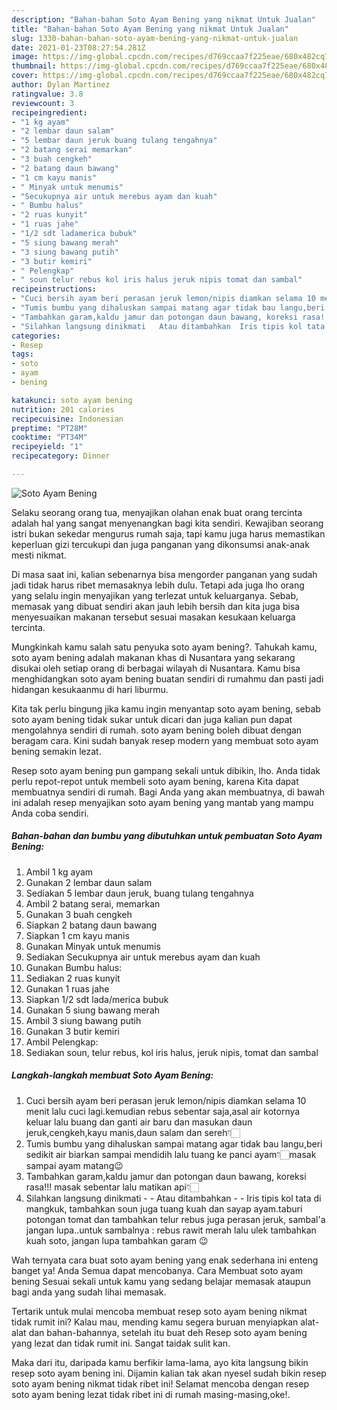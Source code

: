 ```yaml
---
description: "Bahan-bahan Soto Ayam Bening yang nikmat Untuk Jualan"
title: "Bahan-bahan Soto Ayam Bening yang nikmat Untuk Jualan"
slug: 1330-bahan-bahan-soto-ayam-bening-yang-nikmat-untuk-jualan
date: 2021-01-23T08:27:54.281Z
image: https://img-global.cpcdn.com/recipes/d769ccaa7f225eae/680x482cq70/soto-ayam-bening-foto-resep-utama.jpg
thumbnail: https://img-global.cpcdn.com/recipes/d769ccaa7f225eae/680x482cq70/soto-ayam-bening-foto-resep-utama.jpg
cover: https://img-global.cpcdn.com/recipes/d769ccaa7f225eae/680x482cq70/soto-ayam-bening-foto-resep-utama.jpg
author: Dylan Martinez
ratingvalue: 3.8
reviewcount: 3
recipeingredient:
- "1 kg ayam"
- "2 lembar daun salam"
- "5 lembar daun jeruk buang tulang tengahnya"
- "2 batang serai memarkan"
- "3 buah cengkeh"
- "2 batang daun bawang"
- "1 cm kayu manis"
- " Minyak untuk menumis"
- "Secukupnya air untuk merebus ayam dan kuah"
- " Bumbu halus"
- "2 ruas kunyit"
- "1 ruas jahe"
- "1/2 sdt ladamerica bubuk"
- "5 siung bawang merah"
- "3 siung bawang putih"
- "3 butir kemiri"
- " Pelengkap"
- " soun telur rebus kol iris halus jeruk nipis tomat dan sambal"
recipeinstructions:
- "Cuci bersih ayam beri perasan jeruk lemon/nipis diamkan selama 10 menit lalu cuci lagi.kemudian rebus sebentar saja,asal air kotornya keluar lalu buang dan ganti air baru dan masukan daun jeruk,cengkeh,kayu manis,daun salam dan sereh👇🏻"
- "Tumis bumbu yang dihaluskan sampai matang agar tidak bau langu,beri sedikit air biarkan sampai mendidih lalu tuang ke panci ayam👇🏻masak sampai ayam matang😉"
- "Tambahkan garam,kaldu jamur dan potongan daun bawang, koreksi rasa!!! masak sebentar lalu matikan api👇🏻"
- "Silahkan langsung dinikmati   Atau ditambahkan  Iris tipis kol tata di mangkuk, tambahkan soun juga tuang kuah dan sayap ayam.taburi potongan tomat dan tambahkan telur rebus juga perasan jeruk, sambal&#39;a jangan lupa..untuk sambalnya : rebus rawit merah lalu ulek tambahkan kuah soto, jangan lupa tambahkan garam 😉"
categories:
- Resep
tags:
- soto
- ayam
- bening

katakunci: soto ayam bening 
nutrition: 201 calories
recipecuisine: Indonesian
preptime: "PT28M"
cooktime: "PT34M"
recipeyield: "1"
recipecategory: Dinner

---
```



![Soto Ayam Bening](https://img-global.cpcdn.com/recipes/d769ccaa7f225eae/680x482cq70/soto-ayam-bening-foto-resep-utama.jpg)

Selaku seorang orang tua, menyajikan olahan enak buat orang tercinta adalah hal yang sangat menyenangkan bagi kita sendiri. Kewajiban seorang istri bukan sekedar mengurus rumah saja, tapi kamu juga harus memastikan keperluan gizi tercukupi dan juga panganan yang dikonsumsi anak-anak mesti nikmat.

Di masa  saat ini, kalian sebenarnya bisa mengorder panganan yang sudah jadi tidak harus ribet memasaknya lebih dulu. Tetapi ada juga lho orang yang selalu ingin menyajikan yang terlezat untuk keluarganya. Sebab, memasak yang dibuat sendiri akan jauh lebih bersih dan kita juga bisa menyesuaikan makanan tersebut sesuai masakan kesukaan keluarga tercinta. 



Mungkinkah kamu salah satu penyuka soto ayam bening?. Tahukah kamu, soto ayam bening adalah makanan khas di Nusantara yang sekarang disukai oleh setiap orang di berbagai wilayah di Nusantara. Kamu bisa menghidangkan soto ayam bening buatan sendiri di rumahmu dan pasti jadi hidangan kesukaanmu di hari liburmu.

Kita tak perlu bingung jika kamu ingin menyantap soto ayam bening, sebab soto ayam bening tidak sukar untuk dicari dan juga kalian pun dapat mengolahnya sendiri di rumah. soto ayam bening boleh dibuat dengan beragam cara. Kini sudah banyak resep modern yang membuat soto ayam bening semakin lezat.

Resep soto ayam bening pun gampang sekali untuk dibikin, lho. Anda tidak perlu repot-repot untuk membeli soto ayam bening, karena Kita dapat membuatnya sendiri di rumah. Bagi Anda yang akan membuatnya, di bawah ini adalah resep menyajikan soto ayam bening yang mantab yang mampu Anda coba sendiri.

<!--inarticleads1-->

##### Bahan-bahan dan bumbu yang dibutuhkan untuk pembuatan Soto Ayam Bening:

1. Ambil 1 kg ayam
1. Gunakan 2 lembar daun salam
1. Sediakan 5 lembar daun jeruk, buang tulang tengahnya
1. Ambil 2 batang serai, memarkan
1. Gunakan 3 buah cengkeh
1. Siapkan 2 batang daun bawang
1. Siapkan 1 cm kayu manis
1. Gunakan  Minyak untuk menumis
1. Sediakan Secukupnya air untuk merebus ayam dan kuah
1. Gunakan  Bumbu halus:
1. Sediakan 2 ruas kunyit
1. Gunakan 1 ruas jahe
1. Siapkan 1/2 sdt lada/merica bubuk
1. Gunakan 5 siung bawang merah
1. Ambil 3 siung bawang putih
1. Gunakan 3 butir kemiri
1. Ambil  Pelengkap:
1. Sediakan  soun, telur rebus, kol iris halus, jeruk nipis, tomat dan sambal




<!--inarticleads2-->

##### Langkah-langkah membuat Soto Ayam Bening:

1. Cuci bersih ayam beri perasan jeruk lemon/nipis diamkan selama 10 menit lalu cuci lagi.kemudian rebus sebentar saja,asal air kotornya keluar lalu buang dan ganti air baru dan masukan daun jeruk,cengkeh,kayu manis,daun salam dan sereh👇🏻
1. Tumis bumbu yang dihaluskan sampai matang agar tidak bau langu,beri sedikit air biarkan sampai mendidih lalu tuang ke panci ayam👇🏻masak sampai ayam matang😉
1. Tambahkan garam,kaldu jamur dan potongan daun bawang, koreksi rasa!!! masak sebentar lalu matikan api👇🏻
1. Silahkan langsung dinikmati  -  - Atau ditambahkan -  - Iris tipis kol tata di mangkuk, tambahkan soun juga tuang kuah dan sayap ayam.taburi potongan tomat dan tambahkan telur rebus juga perasan jeruk, sambal&#39;a jangan lupa..untuk sambalnya : rebus rawit merah lalu ulek tambahkan kuah soto, jangan lupa tambahkan garam 😉




Wah ternyata cara buat soto ayam bening yang enak sederhana ini enteng banget ya! Anda Semua dapat mencobanya. Cara Membuat soto ayam bening Sesuai sekali untuk kamu yang sedang belajar memasak ataupun bagi anda yang sudah lihai memasak.

Tertarik untuk mulai mencoba membuat resep soto ayam bening nikmat tidak rumit ini? Kalau mau, mending kamu segera buruan menyiapkan alat-alat dan bahan-bahannya, setelah itu buat deh Resep soto ayam bening yang lezat dan tidak rumit ini. Sangat taidak sulit kan. 

Maka dari itu, daripada kamu berfikir lama-lama, ayo kita langsung bikin resep soto ayam bening ini. Dijamin kalian tak akan nyesel sudah bikin resep soto ayam bening nikmat tidak ribet ini! Selamat mencoba dengan resep soto ayam bening lezat tidak ribet ini di rumah masing-masing,oke!.

